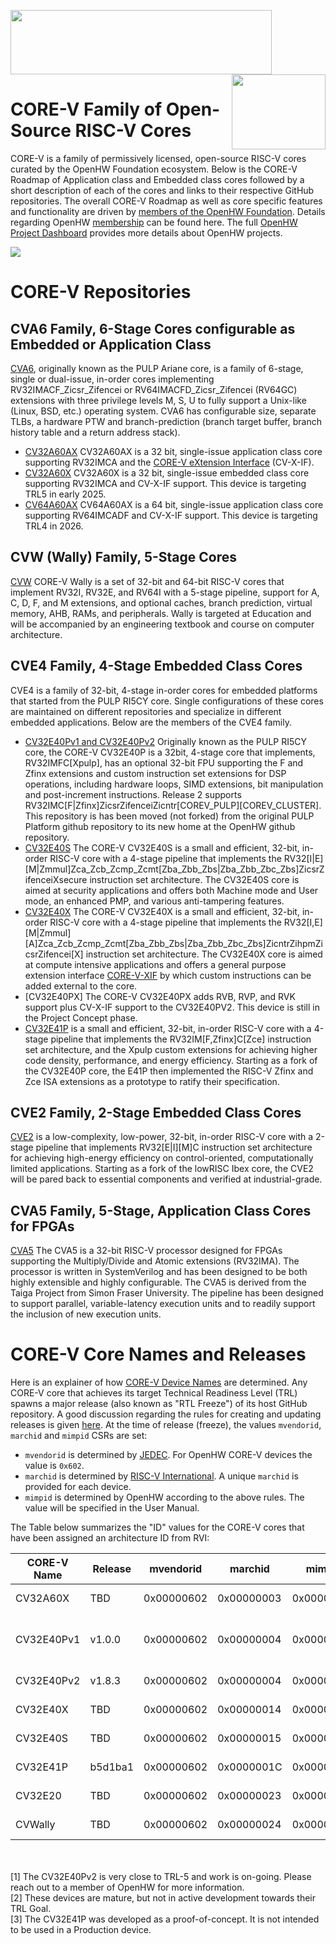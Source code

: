 <img src="https://www.openhwfoundation.org/images/openhw-landscape.png" width="418px" height="103px" /> <img src="https://www.openhwfoundation.org/images/core-v-portrait.png" align="right" width="150px" height="120px"/>

# CORE-V Family of Open-Source RISC-V Cores

CORE-V is a family of permissively licensed, open-source RISC-V cores curated by the OpenHW Foundation ecosystem. Below is the CORE-V Roadmap of Application class and Embedded class cores followed by a short description of each of the cores and links to their respective GitHub repositories.  The overall CORE-V Roadmap as well as core specific features and functionality are driven by [members of the OpenHW Foundation](https://www.openhwgroup.org/#members-partners). Details regarding OpenHW [membership](https://www.openhwgroup.org/membership/#tab-membership) can be found here. The full [OpenHW Project Dashboard](https://github.com/openhwgroup/programs/blob/master/dashboard/Dashboard_SpreadSheetFriendly.md) provides more details about OpenHW projects.

<!-- <img src="https://github.com/openhwgroup/core-v-cores/blob/master/CV-CORES-Roadmap_2023-04-09.png" align="center" /> -->

<!-- <img src="https://github.com/openhwgroup/core-v-cores/blob/master/OpenHW-CoresTimeline-Feb2024.png" align="center" /> -->

<img src="https://github.com/openhwgroup/core-v-cores/blob/master/OpenHW-CoresTimeline-Feb2024-wider.png" align="center" />          


# CORE-V Repositories
## CVA6 Family, 6-Stage Cores configurable as Embedded or Application Class
[CVA6](https://github.com/openhwgroup/cva6), originally known as the PULP Ariane core, is a family of 6-stage, single or dual-issue, in-order cores implementing RV32IMACF_Zicsr_Zifencei or RV64IMACFD_Zicsr_Zifencei (RV64GC) extensions with three privilege levels M, S, U to fully support a Unix-like (Linux, BSD, etc.) operating system. CVA6 has configurable size, separate TLBs, a hardware PTW and branch-prediction (branch target buffer, branch history table and a return address stack).
- [CV32A60AX](https://github.com/openhwgroup/cva6) CV32A60AX is a 32 bit, single-issue application class core supporting RV32IMCA and the [CORE-V eXtension Interface](https://github.com/openhwgroup/core-v-xif) (CV-X-IF).
- [CV32A60X](https://github.com/openhwgroup/cva6) CV32A60X is a 32 bit, single-issue embedded class core supporting RV32IMCA and CV-X-IF support. This device is targeting TRL5 in early 2025.
- [CV64A60AX](https://github.com/openhwgroup/cva6) CV64A60AX is a 64 bit, single-issue application class core supporting RV64IMCADF and CV-X-IF support. This device is targeting TRL4 in 2026.


## CVW (Wally) Family, 5-Stage Cores
[CVW](https://github.com/openhwgroup/cvw) CORE-V Wally is a set of 32-bit and 64-bit RISC-V cores that implement RV32I, RV32E, and RV64I with a 5-stage pipeline,
support for A, C, D, F, and M extensions, and optional caches, branch prediction, virtual memory, AHB, RAMs, and peripherals.
Wally is targeted at Education and will be accompanied by an engineering textbook and course on computer architecture.


## CVE4 Family, 4-Stage Embedded Class Cores
CVE4 is a family of 32-bit, 4-stage in-order cores for embedded platforms that started from the PULP RI5CY core. Single configurations of these cores are maintained on different repositories and specialize in different embedded applications. Below are the members of the CVE4 family.
- [CV32E40Pv1 and CV32E40Pv2](https://github.com/openhwgroup/cv32e40p) Originally known as the PULP RI5CY core, the CORE-V CV32E40P is a 32bit, 4-stage core that implements, RV32IMFC[Xpulp], has an optional 32-bit FPU supporting the F and Zfinx extensions and custom instruction set extensions for DSP operations, including hardware loops, SIMD extensions, bit manipulation and post-increment instructions.  Release 2 supports RV32IMC[F|Zfinx]ZicsrZifenceiZicntr[COREV_PULP][COREV_CLUSTER]. This repository is has been moved (not forked) from the original PULP Platform github repository to its new home at the OpenHW github repository.
- [CV32E40S](https://github.com/openhwgroup/cv32e40s) The CORE-V CV32E40S is a small and efficient, 32-bit, in-order RISC-V core with a 4-stage pipeline that implements the RV32[I|E][M|Zmmul]Zca_Zcb_Zcmp_Zcmt[Zba_Zbb_Zbs|Zba_Zbb_Zbc_Zbs]ZicsrZifenceiXsecure instruction set architecture. The CV32E40S core is aimed at security applications and offers both Machine mode and User mode, an enhanced PMP, and various anti-tampering features.
- [CV32E40X](https://github.com/openhwgroup/cv32e40x) The CORE-V CV32E40X is a small and efficient, 32-bit, in-order RISC-V core with a 4-stage pipeline that implements the RV32[I,E][M|Zmmul][A]Zca_Zcb_Zcmp_Zcmt[Zba_Zbb_Zbs|Zba_Zbb_Zbc_Zbs]ZicntrZihpmZicsrZifencei[X] instruction set architecture. The CV32E40X core is aimed at compute intensive applications and offers a general purpose extension interface [CORE-V-XIF](https://github.com/openhwgroup/core-v-xif) by which custom instructions can be added external to the core.
- [CV32E40PX] The CORE-V CV32E40PX adds RVB, RVP, and RVK support plus CV-X-IF support to the CV32E40PV2.  This device is still in the Project Concept phase.
- [CV32E41P](https://github.com/openhwgroup/cv32e41p) is a small and efficient, 32-bit, in-order RISC-V core with a 4-stage pipeline that implements the RV32IM[F,Zfinx]C[Zce] instruction set architecture, and the Xpulp custom extensions for achieving higher code density, performance, and energy efficiency. Starting as a fork of the CV32E40P core, the E41P then implemented the RISC-V Zfinx and Zce ISA extensions as a prototype to ratify their specification.


## CVE2 Family, 2-Stage Embedded Class Cores
[CVE2](https://github.com/openhwgroup/cve2) is a low-complexity, low-power, 32-bit, in-order RISC-V core with a 2-stage pipeline that implements RV32[E|I][M]C instruction set architecture for achieving high-energy efficiency on control-oriented, computationally limited applications. Starting as a fork of the lowRISC Ibex core, the CVE2 will be pared back to essential components and verified at industrial-grade.


## CVA5 Family, 5-Stage, Application Class Cores for FPGAs
[CVA5](https://github.com/openhwgroup/cva5) The CVA5 is a 32-bit RISC-V processor designed for FPGAs supporting the Multiply/Divide and Atomic extensions (RV32IMA). The processor is written in SystemVerilog and has been designed to be both highly extensible and highly configurable. The CVA5 is derived from the Taiga Project from Simon Fraser University. The pipeline has been designed to support parallel, variable-latency execution units and to readily support the inclusion of new execution units.


# CORE-V Core Names and Releases
Here is an explainer of how [CORE-V Device Names](https://docs.google.com/presentation/d/1MIe9b10-HRglDa67s8oc_2TTYux-WtMY/edit?usp=sharing&ouid=112401338207375688045&rtpof=true&sd=true) are determined.
Any CORE-V core that achieves its target Technical Readiness Level (TRL) spawns a major release (also known as "RTL Freeze") of its host GitHub repository.
A good discussion regarding the rules for creating and updating releases is given [here](https://docs.openhwgroup.org/projects/cv32e40p-user-manual/en/latest/core_versions.html#core-versions-and-rtl-freeze-rules).
At the time of release (freeze), the values `mvendorid`, `marchid` and `mimpid` CSRs are set:
- `mvendorid` is determined by [JEDEC](https://www.jedec.org/).  For OpenHW CORE-V devices the value is `0x602`.
- `marchid` is determined by [RISC-V International](https://github.com/riscv/riscv-isa-manual/blob/main/marchid.md).
A unique `marchid` is provided for each device.
- `mimpid` is determined by OpenHW according to the above rules. The value will be specified in the User Manual.

The Table below summarizes the "ID" values for the CORE-V cores that have been assigned an architecture ID from RVI:

| CORE-V Name | Release | mvendorid  | marchid    | mimpid     | TRL Goal | TRL Achieved | Comment                      |
| ----------- | ------- | ---------- | ---------- | ---------- | -------- | ------------ | ---------------------------- |
| CV32A60X    | TBD     | 0x00000602 | 0x00000003 | 0x00000000 | TRL-5    | Q1, 2025     |                              |
| CV32E40Pv1  | v1.0.0  | 0x00000602 | 0x00000004 | 0x00000000 | TRL-5    | Yes          | F,D,XPULP not verified in v1 |
| CV32E40Pv2  | v1.8.3  | 0x00000602 | 0x00000004 | 0x00000001 | TRL-5    | No [1]       | Target is v2.0.0             |
| CV32E40X    | TBD     | 0x00000602 | 0x00000014 | 0x00000000 | TRL-5    | No [2]       |                              |
| CV32E40S    | TBD     | 0x00000602 | 0x00000015 | 0x00000000 | TRL-5    | No [2]       |                              |
| CV32E41P    | b5d1ba1 | 0x00000602 | 0x0000001C | 0x00000000 | TRL-3    | Archived [3] | "Release" is git hash        |
| CV32E20     | TBD     | 0x00000602 | 0x00000023 | 0x00000000 | TRL-5    | Q4, 2025     |                              |
| CVWally     | TBD     | 0x00000602 | 0x00000024 | 0x00000000 | TRL-5    | Q2, 2025     |                              |

<br><br>
[1] The CV32E40Pv2 is very close to TRL-5 and work is on-going.  Please reach out to a member of OpenHW for more information.
<br>
[2] These devices are mature, but not in active development towards their TRL Goal.
<br>
[3] The CV32E41P was developed as a proof-of-concept.  It is not intended to be used in a Production device.
